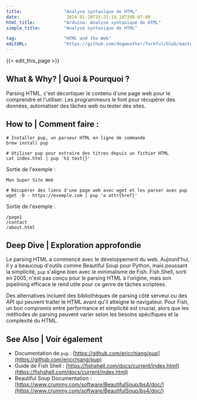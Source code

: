 ```yaml
---
title:                "Analyse syntaxique de HTML"
date:                  2024-01-20T15:31:19.107398-07:00
html_title:           "Arduino: Analyse syntaxique de HTML"
simple_title:         "Analyse syntaxique de HTML"

tag:                  "HTML and the Web"
editURL:              "https://github.com/dogweather/forkful/blob/master/content/fr/fish-shell/parsing-html.md"
---
```


{{< edit_this_page >}}

## What & Why? | Quoi & Pourquoi ?
Parsing HTML, c'est décortiquer le contenu d'une page web pour le comprendre et l'utiliser. Les programmeurs le font pour récupérer des données, automatiser des tâches web ou tester des sites.

## How to | Comment faire :
```Fish Shell
# Installer pup, un parseur HTML en ligne de commande
brew install pup

# Utiliser pup pour extraire des titres depuis un fichier HTML
cat index.html | pup 'h1 text{}'
```
Sortie de l'exemple :
```
Mon Super Site Web
```

```Fish Shell
# Récupérer des liens d'une page web avec wget et les parser avec pup
wget -O - https://exemple.com | pup 'a attr{href}'
```
Sortie de l'exemple :
```
/page1
/contact
/about.html
```

## Deep Dive | Exploration approfondie
Le parsing HTML a commencé avec le développement du web. Aujourd'hui, il y a beaucoup d'outils comme Beautiful Soup pour Python, mais poussant la simplicité, `pup` s'aligne bien avec le minimalisme de Fish. Fish Shell, sorti en 2005, n'est pas conçu pour le parsing HTML à l'origine, mais son pipelining efficace le rend utile pour ce genre de tâches scriptées.

Des alternatives incluent des bibliothèques de parsing côté serveur ou des API qui peuvent traiter le HTML avant qu'il atteigne le navigateur. Pour Fish, un bon compromis entre performance et simplicité est crucial, alors que les méthodes de parsing peuvent varier selon les besoins spécifiques et la complexité du HTML.

## See Also | Voir également
- Documentation de `pup` : [https://github.com/ericchiang/pup](https://github.com/ericchiang/pup)
- Guide de Fish Shell : [https://fishshell.com/docs/current/index.html](https://fishshell.com/docs/current/index.html)
- Beautiful Soup Documentation : [https://www.crummy.com/software/BeautifulSoup/bs4/doc/](https://www.crummy.com/software/BeautifulSoup/bs4/doc/)
